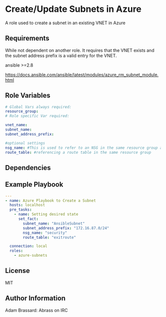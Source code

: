 Create/Update Subnets in Azure
=========

A role used to create a subnet in an existing VNET in Azure

Requirements
------------

While not dependent on another role. It requires that the VNET exists and the subnet address prefix is a valid entry for the VNET.

ansible >=2.8

<https://docs.ansible.com/ansible/latest/modules/azure_rm_subnet_module.html>

Role Variables
--------------

``` yaml
# Global Vars always required:
resource_group:
# Role specific Var required:

vnet_name:
subnet_name:
subnet_address_prefix:

#optional settings
nsg_name: #This is used to refer to an NSG in the same resource group as the subnet
route_table: #referencing a route table in the same resource group

```

Dependencies
------------

Example Playbook
----------------

```yaml
---
- name: Azure Playbook to Create a Subnet
  hosts: localhost
  pre_tasks:
    - name: Setting desired state
      set_fact:  
        subnet_name: "AnsibleSubnet"
        subnet_address_prefix: "172.16.87.0/24"
        nsg_name: "security"
        route_table: "exitroute"

  connection: local
  roles:
    - azure-subnets
```

License
-------

MIT

Author Information
------------------

Adam Brassard: Abrass on IRC
